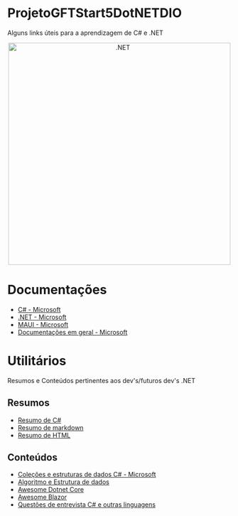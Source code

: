 # ProjetoGFTStart5DotNETDIO
<p>Alguns links úteis para a aprendizagem de C# e .NET </p>

<p align="center">
  <img width="500" height="500" src="https://upload.wikimedia.org/wikipedia/commons/thumb/a/a3/.NET_Logo.svg/2048px-.NET_Logo.svg.png" alt=".NET"/>
</p>


# Documentações

- [C# - Microsoft](https://docs.microsoft.com/en-us/dotnet/csharp/)
- [.NET - Microsoft](https://docs.microsoft.com/en-us/dotnet/fundamentals/)
- [MAUI - Microsoft](https://docs.microsoft.com/en-us/dotnet/maui/)
- [Documentações em geral - Microsoft](https://docs.microsoft.com/en-us/documentation/)


# Utilitários
<p> Resumos e Conteúdos pertinentes aos dev's/futuros dev's .NET </p>

## Resumos
- [Resumo de C#](https://simplecheatsheet.com/tag/c-cheat-sheet-1/)
- [Resumo de markdown](https://www.markdownguide.org/cheat-sheet/)
- [Resumo de HTML](https://htmlcheatsheet.com)

## Conteúdos
- [Coleções e estruturas de dados C# - Microsoft](https://docs.microsoft.com/en-us/dotnet/standard/collections/)
- [Algoritmo e Estrutura de dados](https://www.programiz.com/dsa)
- [Awesome Dotnet Core](https://github.com/thangchung/awesome-dotnet-core)
- [Awesome Blazor](https://github.com/AdrienTorris/awesome-blazor)
- [Questões de entrevista C# e outras linguagens](https://github.com/DopplerHQ/awesome-interview-questions#c-2)
